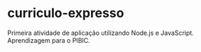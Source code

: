 # curriculo-expresso
Primeira atividade de aplicação utilizando Node.js e JavaScript. Aprendizagem para o PIBIC.
